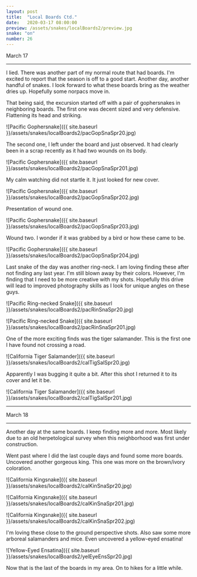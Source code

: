 ```yaml
---
layout: post
title:  "Local Boards Ctd."
date:   2020-03-17 08:00:00
preview: /assets/snakes/localBoards2/preview.jpg
snake: "on"
number: 26
---
```

March 17

-----------------------------------------------------------------------

I lied. There was another part of my normal route that had boards. I'm excited to report that the season is off to a good start. Another day, another handful of snakes. I look forward to what these boards bring as the weather dries up. Hopefully some norpacs move in. 

That being said, the excursion started off with a pair of gophersnakes in neighboring boards. The first one was decent sized and very defensive. Flattening its head and striking.

![Pacific Gophersnake]({{ site.baseurl }}/assets/snakes/localBoards2/pacGopSnaSpr20.jpg)

The second one, I left under the board and just observed. It had clearly been in a scrap recently as it had two wounds on its body. 

![Pacific Gophersnake]({{ site.baseurl }}/assets/snakes/localBoards2/pacGopSnaSpr201.jpg)

My calm watching did not startle it. It just looked for new cover.

![Pacific Gophersnake]({{ site.baseurl }}/assets/snakes/localBoards2/pacGopSnaSpr202.jpg)

Presentation of wound one.

![Pacific Gophersnake]({{ site.baseurl }}/assets/snakes/localBoards2/pacGopSnaSpr203.jpg)

Wound two. I wonder if it was grabbed by a bird or how these came to be.

![Pacific Gophersnake]({{ site.baseurl }}/assets/snakes/localBoards2/pacGopSnaSpr204.jpg)

Last snake of the day was another ring-neck. I am loving finding these after not finding any last year. I'm still blown away by their colors. However, I'm finding that I need to be more creative with my shots. Hopefully this drive will lead to improved photography skills as I look for unique angles on these guys.

![Pacific Ring-necked Snake]({{ site.baseurl }}/assets/snakes/localBoards2/pacRinSnaSpr20.jpg)

![Pacific Ring-necked Snake]({{ site.baseurl }}/assets/snakes/localBoards2/pacRinSnaSpr201.jpg)

One of the more exciting finds was the tiger salamander. This is the first one I have found not crossing a road. 

![California Tiger Salamander]({{ site.baseurl }}/assets/snakes/localBoards2/calTigSalSpr20.jpg)

Apparently I was bugging it quite a bit. After this shot I returned it to its cover and let it be.

![California Tiger Salamander]({{ site.baseurl }}/assets/snakes/localBoards2/calTigSalSpr201.jpg)

-----------------------------------------------------------------------

March 18

-----------------------------------------------------------------------

Another day at the same boards. I keep finding more and more. Most likely due to an old herpetological survey when this neighborhood was first under construction.

Went past where I did the last couple days and found some more boards. Uncovered another gorgeous king. This one was more on the brown/ivory coloration.

![California Kingsnake]({{ site.baseurl }}/assets/snakes/localBoards2/calKinSnaSpr20.jpg)

![California Kingsnake]({{ site.baseurl }}/assets/snakes/localBoards2/calKinSnaSpr201.jpg)

![California Kingsnake]({{ site.baseurl }}/assets/snakes/localBoards2/calKinSnaSpr202.jpg)

I'm loving these close to the ground perspective shots. Also saw some more arboreal salamanders and mice. Even uncovered a yellow-eyed ensatina!

![Yellow-Eyed Ensatina]({{ site.baseurl }}/assets/snakes/localBoards2/yelEyeEnsSpr20.jpg)

Now that is the last of the boards in my area. On to hikes for a little while.
